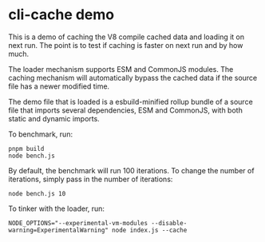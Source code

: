 # cli-cache demo

This is a demo of caching the V8 compile cached data and loading it on next
run. The point is to test if caching is faster on next run and by how much.

The loader mechanism supports ESM and CommonJS modules. The caching mechanism
will automatically bypass the cached data if the source file has a newer
modified time.

The demo file that is loaded is a esbuild-minified rollup bundle of a source
file that imports several dependencies, ESM and CommonJS, with both static and
dynamic imports.

To benchmark, run:

	pnpm build
	node bench.js

By default, the benchmark will run 100 iterations. To change the number of
iterations, simply pass in the number of iterations:

	node bench.js 10

To tinker with the loader, run:

	NODE_OPTIONS="--experimental-vm-modules --disable-warning=ExperimentalWarning" node index.js --cache

